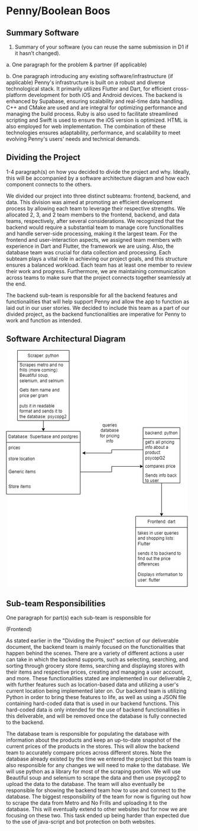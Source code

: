 # Penny/Boolean Boos

## Summary Software
1. Summary of your software (you can reuse the same submission in D1 if it hasn’t changed).

a. One paragraph for the problem & partner (if applicable)

b. One paragraph introducing any existing software/infrastructure (if applicable)
Penny's infrastructure is built on a robust and diverse technological stack. It primarily utilizes Flutter and Dart, for efficient cross-platform development for both iOS and Android devices. The backend is enhanced by Supabase, ensuring scalability and real-time data handling. C++ and CMake are used and are integral for optimizing performance and managing the build process. Ruby is also used to facilitate streamlined scripting and Swift is used to ensure the iOS version is optimized. HTML is also employed for web implementation. The combination of these technologies ensures adaptability, performance, and scalability to meet evolving Penny's users' needs and technical demands.

## Dividing the Project
1-4 paragraph(s) on how you decided to divide the project and why. Ideally, this will be accompanied by a software architecture diagram and how each component connects to the others.

We divided our project into three distinct subteams: frontend, backend, and data. This division was aimed at promoting an efficient development process by allowing each team to leverage their respective strengths. We allocated 2, 3, and 2 team members to the frontend, backend, and data teams, respectively, after several considerations. We recognized that the backend would require a substantial team to manage core functionalities and handle server-side processing, making it the largest team. For the frontend and user-interaction aspects, we assigned team members with experience in Dart and Flutter, the framework we are using. Also, the database team was crucial for data collection and processing. Each subteam plays a vital role in achieving our project goals, and this structure ensures a balanced workload. Each team has at least one member to review their work and progress. Furthermore, we are maintaining communication across teams to make sure that the project connects together seamlessly at the end.


The backend sub-team is responsible for all the backend features and functionalities that will help support Penny and allow the app to function as laid out in our user stories. We decided to include this team as a part of our divided project, as the backend functionalities are imperative for Penny to work and function as intended. 

## Software Architectural Diagram
![diagram.png](diagram.png)
## Sub-team Responsibilities
One paragraph for part(s) each sub-team is responsible for

(Frontend)

As stated earlier in the "Dividing the Project" section of our deliverable document, the backend team is mainly focused on the functionalities that happen behind the scenes. There are a variety of different actions a user can take in which the backend supports, such as selecting, searching, and sorting through grocery store items, searching and displaying stores with their items and respective prices, creating and managing a user account, and more. These functionalities stated are implemented in our deliverable 2, with further features such as location-based data and utilizing a user's current location being implemented later on. Our backend team is utilizing Python in order to bring these features to life, as well as using a JSON file containing hard-coded data that is used in our backend functions. This hard-coded data is only intended for the use of backend functionalities in this deliverable, and will be removed once the database is fully connected to the backend.

The database team is responsible for populating the database with information
about the products and keep an up-to-date snapshot of the current prices
of the products in the stores. This will allow the backend team to accurately 
compare prices across different stores. Note the database already existed by
the time we entered the project but this team is also responsible for any changes
we will need to make to the database. We will use python as a library for most of the scraping
portion. We will use Beautiful soup and selenium to scrape the data and then use psycopg2 
to upload the data to the database.
The team will also eventually be responsible
for showing the backend team how to use and connect to the database. The biggest
responsibility of the team for now is figuring out how to scrape the data from
Metro and No Frills and uploading it to the database. This will eventually extend to other websites
but for now we are focusing on these two. This task ended up being harder than expected
due to the use of java-script and bot protection on both websites.


